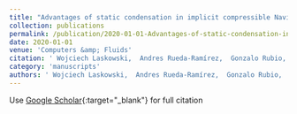 ```yaml
---
title: "Advantages of static condensation in implicit compressible Navier--Stokes DGSEM solvers"
collection: publications
permalink: /publication/2020-01-01-Advantages-of-static-condensation-in-implicit-compressible-Navier-Stokes-DGSEM-solvers
date: 2020-01-01
venue: 'Computers &amp; Fluids'
citation: ' Wojciech Laskowski,  Andres Rueda-Ramírez,  Gonzalo Rubio,  Eusebio Valero,  Esteban Ferrer, &quot;Advantages of static condensation in implicit compressible Navier--Stokes DGSEM solvers.&quot; Computers &amp;amp; Fluids, 2020.'
category: 'manuscripts'
authors: ' Wojciech Laskowski,  Andres Rueda-Ramírez,  Gonzalo Rubio,  Eusebio Valero,  Esteban Ferrer'
---
```

Use [Google Scholar](https://scholar.google.com/scholar?q=Advantages+of+static+condensation+in+implicit+compressible+Navier++Stokes+DGSEM+solvers){:target="_blank"} for full citation